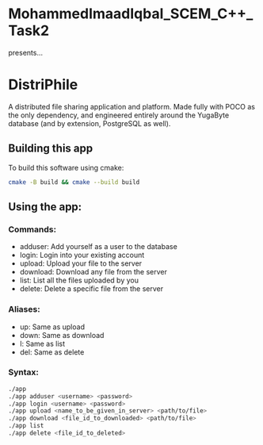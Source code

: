 # MohammedImaadIqbal_SCEM_C++_Task2
presents...  
# DistriPhile
A distributed file sharing application and platform.
Made fully with POCO as the only dependency, and engineered entirely around the YugaByte database (and by extension, PostgreSQL as well).

## Building this app
To build this software using cmake:
```bash
cmake -B build && cmake --build build
```

## Using the app:
### Commands:
- adduser: Add yourself as a user to the database
- login: Login into your existing account
- upload: Upload your file to the server
- download: Download any file from the server
- list: List all the files uploaded by you
- delete: Delete a specific file from the server
### Aliases:
- up: Same as upload
- down: Same as download
- l: Same as list
- del: Same as delete
### Syntax:
```bash
./app
./app adduser <username> <password>
./app login <username> <password>
./app upload <name_to_be_given_in_server> <path/to/file>
./app download <file_id_to_downloaded> <path/to/file>
./app list
./app delete <file_id_to_deleted>
```